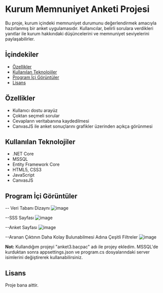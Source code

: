 # Kurum Memnuniyet Anketi Projesi

Bu proje, kurum içindeki memnuniyet durumunu değerlendirmek amacıyla hazırlanmış bir anket uygulamasıdır. Kullanıcılar, belirli sorulara verdikleri yanıtlar ile kurum hakkındaki düşüncelerini ve memnuniyet seviyelerini paylaşabilirler.

## İçindekiler

- [Özellikler](#özellikler)
- [Kullanılan Teknolojiler](#kullanılan-teknolojiler)
- [Program İçi Görüntüler](#Program-İçi-Görüntüler)
- [Lisans](#lisans)

## Özellikler

- Kullanıcı dostu arayüz
- Çoktan seçmeli sorular
- Cevapların veritabanına kaydedilmesi
- CanvasJS ile anket sonuçlarını grafikler üzerinden açıkça görünmesi

## Kullanılan Teknolojiler

- .NET Core
- MSSQL
- Entity Framework Core
- HTML5, CSS3
- JavaScript
- CanvasJS


## Program İçi Görüntüler

-- Veri Tabanı Dizaynı
![image](https://github.com/user-attachments/assets/da5e15b6-d3e0-428f-887e-ff3ce5a5d1bc)


--SSS Sayfası
![image](https://github.com/user-attachments/assets/88d4ea59-79fb-4e9c-a8b5-b0c420dd8298)

--Anket Sayfası
![image](https://github.com/user-attachments/assets/ce493416-62c4-4d1b-90d9-55a92f87ed80)

--Aranan Çıktının Daha Kolay Bulunabilmesi Adına Çeşitli Filtreler
![image](https://github.com/user-attachments/assets/d0711b68-923c-488c-bd76-1cae7e8ae3a1)

**Not:** Kullandığım projeyi "anket3.bacpac" adı ile projey ekledim. 
MSSQL'de kurduktan sonra appsettings.json ve program.cs dosyalarındaki server isimlerini değiştirerek kullanabilirsiniz.

## Lisans
Proje bana aittir.
